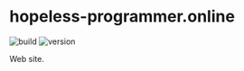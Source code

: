 # hopeless-programmer.online

![build](https://img.shields.io/github/workflow/status/hopeless-programmer-online/hopeless-programmer.online/Node.js%20CI/ci-experimental)
![version](https://img.shields.io/github/package-json/v/hopeless-programmer-online/hopeless-programmer.online/ci-experimental)

Web site.
